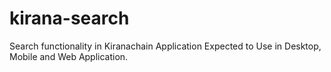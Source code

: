 # kirana-search
Search functionality in Kiranachain Application Expected to Use in Desktop, Mobile and Web Application.

